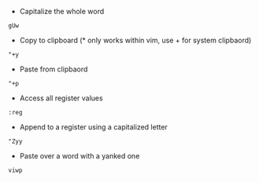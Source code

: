 * Capitalize the whole word
```
gUw
```
* Copy to clipboard (* only works within vim, use + for system clipbaord)
```
"+y
```
* Paste from clipbaord
```
"+p
```
* Access all register values
```
:reg
```
* Append to a register using a capitalized letter
```
"Zyy
```
* Paste over a word with a yanked one
```
viwp
```

